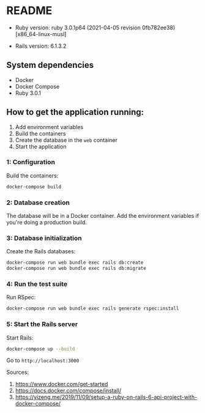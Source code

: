 # README

* Ruby version: ruby 3.0.1p64 (2021-04-05 revision 0fb782ee38) [x86_64-linux-musl]

* Rails version: 6.1.3.2

## System dependencies
* Docker
* Docker Compose
* Ruby 3.0.1

## How to get the application running:

1. Add environment variables
2. Build the containers
3. Create the database in the `web` container
4. Start the application


### 1: Configuration

Build the containers:
```sh
docker-compose build
```

### 2: Database creation

The database will be in a Docker container. Add the environment variables if you're doing a production build.

### 3: Database initialization

Create the Rails databases:
```sh
docker-compose run web bundle exec rails db:create
docker-compose run web bundle exec rails db:migrate
```

### 4: Run the test suite

Run RSpec:
```sh
docker-compose run web bundle exec rails generate rspec:install
```

### 5: Start the Rails server

Start Rails:

```sh
docker-compose up --build
```

Go to `http://localhost:3000`


Sources: 
1. https://www.docker.com/get-started
2. https://docs.docker.com/compose/install/
3. https://yizeng.me/2019/11/09/setup-a-ruby-on-rails-6-api-project-with-docker-compose/
